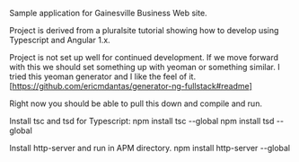 Sample application for Gainesville Business Web site.

Project is derived from a pluralsite tutorial showing how to develop using
Typescript and Angular 1.x.

Project is not set up well for continued development.  If we move forward
with this we should set something up with yeoman or something similar.
I tried this yeoman generator and I like the feel of it.
[https://github.com/ericmdantas/generator-ng-fullstack#readme]

Right now you should be able to pull this down and compile and run.

Install tsc and tsd for Typescript:
npm install tsc --global
npm install tsd --global

Install http-server and run in APM directory.
npm install http-server --global


